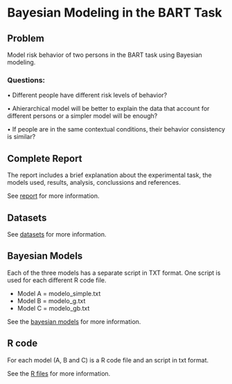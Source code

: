 # Bayesian Modeling in the BART Task

 ## Problem
 Model risk behavior of two persons in the BART task using Bayesian modeling.
 
 ### Questions:
 • Different people have different risk levels of behavior?
 
 • Ahierarchical model will be better to explain the data that account for different persons or a simpler
 model will be enough?
 
 • If people are in the same contextual conditions, their behavior consistency is similar?


 ## Complete Report
 The report includes a brief explanation about the experimental task, the models used, results, analysis, conclussions and references. 
 
 See [report](./Report) for more information.

  ## Datasets
 See [datasets](./Datasets) for more information.

 ## Bayesian Models
Each of the three models has a separate script in TXT format. One script is used for each different R code file.

- Model A = modelo_simple.txt
- Model B = modelo_g.txt
- Model C = modelo_gb.txt
 
 See the [bayesian models](./Bayesian_Models) for more information.

 ## R code
For each model (A, B and C) is a R code file and an script in txt format.

See the [R files](./R_code) for more information.

 
 
